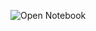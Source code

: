 <script src="https://gist.github.com/snowflaxGitRepo/0976c144910d21d299265dc6b5daf460.js"></script>

![Open Notebook](https://nbviewer.jupyter.org/snowflaxGitRepo/0976c144910d21d299265dc6b5daf460)
